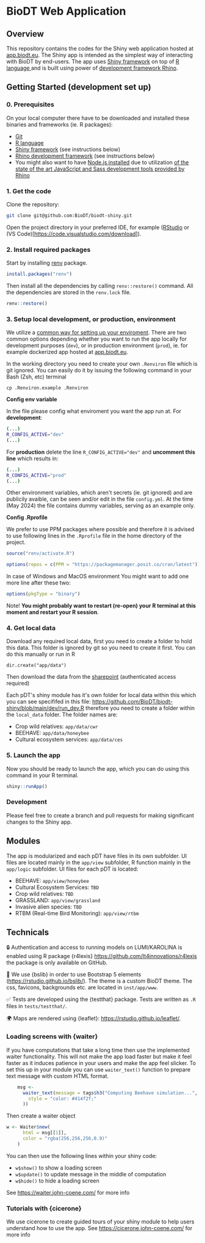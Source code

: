 # BioDT Web Application

## Overview

This repository contains the codes for the Shiny web application hosted at [app.biodt.eu](https://app.biodt.eu). The Shiny app is intended as the simplest way of interacting with BioDT by end-users. The app uses [Shiny framework](https://shiny.posit.co/) on top of [R language ](https://www.r-project.org/) and is built using power of [development framework Rhino](https://appsilon.github.io/rhino/).

## Getting Started (development set up)

### 0. Prerequisites

On your local computer there have to be downloaded and installed these binaries and frameworks (ie. R packages):

* [Git](https://git-scm.com/downloads)
* [R language](https://cran.r-project.org/)
* [Shiny framework](https://shiny.posit.co/r/getstarted/shiny-basics/lesson1/index.html) (see instructions below)
* [Rhino development framework](https://appsilon.github.io/rhino/#installation) (see instructions below)
* You might also want to have [Node.js installed](https://nodejs.org/en/download/package-manager) due to utilization [of the state of the art JavaScript and Sass development tools provided by Rhino](https://appsilon.github.io/rhino/articles/tutorial/create-your-first-rhino-app.html#dependencies)


### 1. Get the code

Clone the repository:

```bash
git clone git@github.com:BioDT/biodt-shiny.git
```

Open the project directory in your preferred IDE, for example ([RStudio](https://posit.co/download/rstudio-desktop/) or (VS Code)[https://code.visualstudio.com/download]).

### 2. Install required packages

Start by installing [renv](https://rstudio.github.io/renv/) package.

```R
install.packages("renv")
```

Then install all the dependencies by calling `renv::restore()` command. All the dependencies are stored in the `renv.lock` file.

```R
renv::restore()
```

### 3. Setup local development, or production, environment

We utilize a [common way for setting up your enviroment](https://appsilon.github.io/rhino/articles/how-to/manage-secrets-and-environments.html). There are two common options depending whether you want to run the app locally for development purposes (`dev`), or in production environment (`prod`), ie. for example dockerized app hosted at [app.biodt.eu](https://app.biodt.eu).

In the working directory you need to create your own `.Renviron` file which is git ignored. You can easily do it by issuing the following command in your Bash (Zsh, etc) terminal

```
cp .Renviron.example .Renviron
```

**Config env variable**

In the file please config what enviroment you want the app run at. For **development**:

```bash
(...)
R_CONFIG_ACTIVE="dev"
(...)
```

For **production** delete the line `R_CONFIG_ACTIVE="dev"` and **uncomment this line** which results in:

```bash
(...)
R_CONFIG_ACTIVE="prod"
(...)
```

Other environment variables, which aren't secrets (ie. git ignored) and are publicily avaible, can be seen and/or edit in the file `config.yml`. At the time (May 2024) the file contains dummy variables, serving as an example only.

**Config .Rprofile**

We prefer to use PPM packages where possible and therefore it is advised to use following lines in the `.Rprofile` file in the home directory of the project.

```r
source("renv/activate.R")

options(repos = c(PPM = "https://packagemanager.posit.co/cran/latest"))
```

In case of Windows and MacOS environment You might want to add one more line after these two:

```r
options(pkgType = "binary")
```

Note! **You might probably want to restart (re-open) your R terminal at this moment and restart your R session**.

### 4. Get local data

Download any required local data, first you need to create a folder to hold this data. This folder is ignored by git so you need to create it first. You can do this manually or run in R

```
dir.create("app/data")
```

Then download the data from the
[sharepoint](https://tt.eduuni.fi/sites/csc-rdi-fileshare/BioDT/Forms/AllItems.aspx?RootFolder=%2Fsites%2Fcsc%2Drdi%2Dfileshare%2FBioDT%2FWP7%20%2D%20Integration%20%26%20Service%20Uptake%20with%20Research%20Infrastructure%20Environments%2FShinyAppData) (authenticated access required)

Each pDT's shiny module has it's own folder for local data within this which you can see specififed in this file: https://github.com/BioDT/biodt-shiny/blob/main/dev/run_dev.R therefore you need to create a folder within the `local_data` folder. The folder names are:

 - Crop wild relatives: `app/data/cwr`
 - BEEHAVE: `app/data/honeybee`
 - Cultural ecosystem services: `app/data/ces` 

### 5. Launch the app

Now you should be ready to launch the app, which you can do using this command in your R terminal.

```R
shiny::runApp()
```

### Development

Please feel free to create a branch and pull requests for making significant changes to the Shiny app.

## Modules

The app is modularized and each pDT have files in its own subfolder. UI files are located mainly in the `app/view` subfolder, R function mainly in the `app/logic` subfolder. UI files for each pDT is located:

 * BEEHAVE: `app/view/honeybee`
 * Cultural Ecosystem Services: `TBD`
 * Crop wild relatives: `TBD`
 * GRASSLAND: `app/view/grassland`
 * Invasive alien species: `TBD`
 * RTBM (Real-time Bird Monitoring): `app/view/rtbm`

## Technicals

🔒 Authentication and access to running models on LUMI/KAROLINA is enabled using R package {r4lexis} https://github.com/It4innovations/r4lexis the package is only available on GitHub.

🎨 We use {bslib} in order to use Bootstrap 5 elements (https://rstudio.github.io/bslib/). The theme is a custom BioDT theme. The css, favicons, backgrounds etc. are located in `inst/app/www`.

✅ Tests are developed using the {testthat} package. Tests are written as `.R` files in `tests/testthat/`.

🌍 Maps are rendered using {leaflet}: https://rstudio.github.io/leaflet/.

### Loading screens with {waiter}

If you have computations that take a long time then use the implemented waiter functionality. This will not make the app load faster but make it feel faster as it induces patience in your users and make the app feel slicker. To set this up in your module you can use `waiter_text()` function to prepare text message with custom HTML format.

```r
    msg <- 
      waiter_text(message = tags$h3("Computing Beehave simulation...",
        style = "color: #414f2f;"
      ))
```

Then create a waiter object

```r
w <- Waiter$new(
      html = msg[[1]],
      color = "rgba(256,256,256,0.9)"
    )
``` 

You can then use the following lines within your shiny code:

 * `w$show()` to show a loading screen
 * `w$update()` to update message in the middle of computation
 * `w$hide()` to hide a loading screen

See https://waiter.john-coene.com/ for more info

### Tutorials with {cicerone}

We use cicerone to create guided tours of your shiny module to help users understand how to use the app. See https://cicerone.john-coene.com/ for more info
